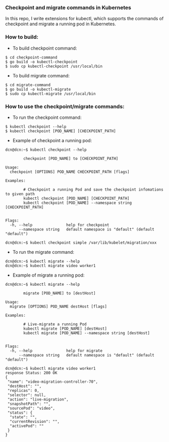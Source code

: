 ### Checkpoint and migrate commands in Kubernetes
In this repo, I write extensions for kubectl, which supports the commands of checkpoint and migrate a running pod in Kubernetes.
### How to build:
* To build checkpoint command:
```
$ cd checkpoint-command
$ go build -o kubectl-checkpoint
$ sudo cp kubectl-checkpoint /usr/local/bin
```
* To build migrate command:
```
$ cd migrate-command
$ go build -o kubectl-migrate
$ sudo cp kubectl-migrate /usr/local/bin
```
### How to use the checkpoint/migrate commands:
* To run the checkpoint command:
```
$ kubectl checkpoint --help
$ kubectl checkpoint [POD_NAME] [CHECKPOINT_PATH]
```
* Example of checkpoint a running pod:
```
dcn@dcn:~$ kubectl checkpoint --help

        checkpoint [POD_NAME] to [CHECKPOINT_PATH]

Usage:
  checkpoint [OPTIONS] POD_NAME CHECKPOINT_PATH [flags]

Examples:

        # Checkpoint a running Pod and save the checkpoint infomations to given path
        kubectl checkpoint [POD_NAME] [CHECKPOINT_PATH]
        kubectl checkpoint [POD_NAME] --namespace string [CHECKPOINT_PATH]


Flags:
  -h, --help               help for checkpoint
      --namespace string   default namespace is "default" (default "default")
```
```
dcn@dcn:~$ kubectl checkpoint simple /var/lib/kubelet/migration/xxx
```
* To run the migrate command:
```
dcn@dcn:~$ kubectl migrate --help
dcn@dcn:~$ kubectl migrate video worker1 
```
* Example of migrate a running pod:
```
dcn@dcn:~$ kubectl migrate --help

        migrate [POD_NAME] to [destHost]

Usage:
  migrate [OPTIONS] POD_NAME destHost [flags]

Examples:

        # Live-migrate a running Pod
        kubectl migrate [POD_NAME] [destHost]
        kubectl migrate [POD_NAME] --namespace string [destHost]


Flags:
  -h, --help               help for migrate
      --namespace string   default namespace is "default" (default "default")
```
```
dcn@dcn:~$ kubectl migrate video worker1
response Status: 200 OK
{
 "name": "video-migration-controller-70",
 "destHost": "",
 "replicas": 0,
 "selector": null,
 "action": "live-migration",
 "snapshotPath": "",
 "sourcePod": "video",
 "status": {
  "state": "",
  "currentRevision": "",
  "activePod": ""
 }
}
```
